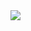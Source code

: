 <img src="/Users/daniellevitt/Documents/Sites/Application Materials/2016/NewsDev/RooneyRule/images/rooney-rule-lines.png link">
